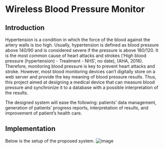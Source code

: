 # Wireless Blood Pressure Monitor 
## Introduction 
Hypertension is a condition in which the force of the blood against the artery walls is too high. Usually, hypertension is defined as blood pressure above 140/90 and is considered severe if the pressure is above 180/120. It is the most common cause of heart attacks and strokes (‘High blood pressure (hypertension) - Treatment - NHS’, no date), (AHA, 2016). Therefore, monitoring blood pressure is key to prevent heart attacks and stroke. However, most blood monitoring devices can’t digitally store on a web server and provide the key meaning of blood pressure results. Thus, this project aimed at designing a medical device that can measure blood pressure and synchronize it to a database with a possible interpretation of the results. 

The designed system will ease the following: patients’ data management, generation of patients’ progress reports, interpretation of results, and improvement of patient’s health care.

## Implementation 
Below is the setup of the proposed system. 
![image](https://user-images.githubusercontent.com/64351671/173662838-9f2aa5ab-9adf-47d2-9b8f-1e38e5cc1ed0.png)



